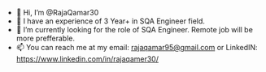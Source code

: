 - 👋 Hi, I’m @RajaQamar30
- 👀 I have an experience of 3 Year+ in SQA Engineer field.
- 🌱 I’m currently looking for the role of SQA Engineer. Remote job will be more prefferable.
- 📫 You can reach me at my email: rajaqamar95@gmail.com or LinkedIN: https://www.linkedin.com/in/rajaqamer30/
 
<!---
RajaQamar30/RajaQamar30 is a ✨ special ✨ repository because its `README.md` (this file) appears on your GitHub profile.
You can click the Preview link to take a look at your changes.
--->
